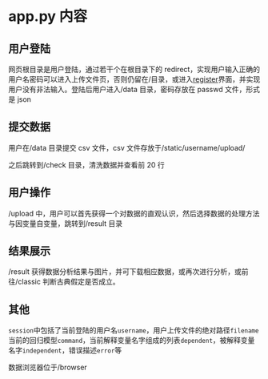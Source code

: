 # app.py 内容

## 用户登陆

网页根目录是用户登陆，通过若干个在根目录下的 redirect，实现用户输入正确的用户名密码可以进入上传文件页，否则仍留在/目录，或进入[register](../static/re.html)界面，并实现用户没有非法输入。登陆后用户进入/data 目录，密码存放在 passwd 文件，形式是 json

## 提交数据

用户在/data 目录提交 csv 文件，csv 文件存放于/static/username/upload/

之后跳转到/check 目录，清洗数据并查看前 20 行

## 用户操作

/upload 中，用户可以首先获得一个对数据的直观认识，然后选择数据的处理方法与因变量自变量，跳转到/result 目录

## 结果展示

/result 获得数据分析结果与图片，并可下载相应数据，或再次进行分析，或前往/classic 判断古典假定是否成立。

## 其他

`session`中包括了当前登陆的用户名`username`，用户上传文件的绝对路径`filename`当前的回归模型`command`，当前解释变量名字组成的列表`dependent`，被解释变量名字`independent`，错误描述`error`等

数据浏览器位于/browser
